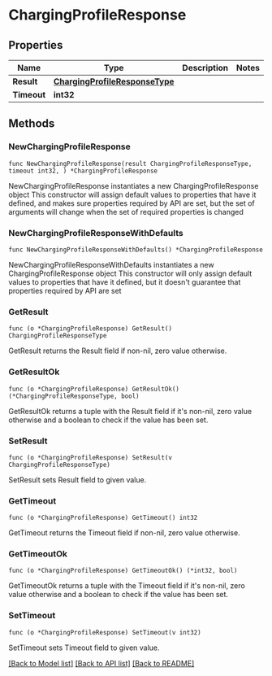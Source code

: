# ChargingProfileResponse

## Properties

Name | Type | Description | Notes
------------ | ------------- | ------------- | -------------
**Result** | [**ChargingProfileResponseType**](ChargingProfileResponseType.md) |  | 
**Timeout** | **int32** |  | 

## Methods

### NewChargingProfileResponse

`func NewChargingProfileResponse(result ChargingProfileResponseType, timeout int32, ) *ChargingProfileResponse`

NewChargingProfileResponse instantiates a new ChargingProfileResponse object
This constructor will assign default values to properties that have it defined,
and makes sure properties required by API are set, but the set of arguments
will change when the set of required properties is changed

### NewChargingProfileResponseWithDefaults

`func NewChargingProfileResponseWithDefaults() *ChargingProfileResponse`

NewChargingProfileResponseWithDefaults instantiates a new ChargingProfileResponse object
This constructor will only assign default values to properties that have it defined,
but it doesn't guarantee that properties required by API are set

### GetResult

`func (o *ChargingProfileResponse) GetResult() ChargingProfileResponseType`

GetResult returns the Result field if non-nil, zero value otherwise.

### GetResultOk

`func (o *ChargingProfileResponse) GetResultOk() (*ChargingProfileResponseType, bool)`

GetResultOk returns a tuple with the Result field if it's non-nil, zero value otherwise
and a boolean to check if the value has been set.

### SetResult

`func (o *ChargingProfileResponse) SetResult(v ChargingProfileResponseType)`

SetResult sets Result field to given value.


### GetTimeout

`func (o *ChargingProfileResponse) GetTimeout() int32`

GetTimeout returns the Timeout field if non-nil, zero value otherwise.

### GetTimeoutOk

`func (o *ChargingProfileResponse) GetTimeoutOk() (*int32, bool)`

GetTimeoutOk returns a tuple with the Timeout field if it's non-nil, zero value otherwise
and a boolean to check if the value has been set.

### SetTimeout

`func (o *ChargingProfileResponse) SetTimeout(v int32)`

SetTimeout sets Timeout field to given value.



[[Back to Model list]](../README.md#documentation-for-models) [[Back to API list]](../README.md#documentation-for-api-endpoints) [[Back to README]](../README.md)


